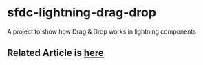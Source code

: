 # sfdc-lightning-drag-drop
A project to show how Drag &amp; Drop works in lightning components

## Related Article is [here](https://hackernoon.com/drag-drop-for-lightning-components-27230745a2eb)

